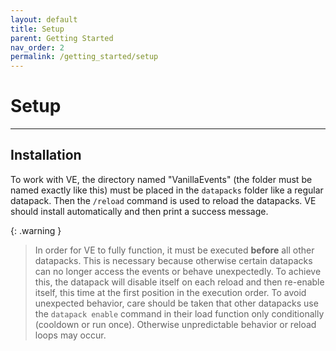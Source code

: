 ```yaml
---
layout: default
title: Setup
parent: Getting Started
nav_order: 2
permalink: /getting_started/setup
---
```


# Setup

---

## Installation
To work with VE, the directory named "VanillaEvents" (the folder must be named exactly like this) must be placed in the ```datapacks``` folder like a regular datapack. Then the ```/reload``` command is used to reload the datapacks. VE should install automatically and then print a success message.

{: .warning }
> In order for VE to fully function, it must be executed **before** all other datapacks. This is necessary because otherwise certain datapacks can no longer access the events or behave unexpectedly.
> To achieve this, the datapack will disable itself on each reload and then re-enable itself, this time at the first position in the execution order.
> To avoid unexpected behavior, care should be taken that other datapacks use the ``datapack enable`` command in their load function only conditionally (cooldown or run once). Otherwise unpredictable behavior or reload loops may occur.
